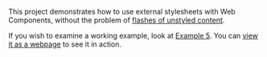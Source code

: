 This project demonstrates how to use external stylesheets with Web Components, without the problem of [flashes of unstyled content](https://en.wikipedia.org/wiki/Flash_of_unstyled_content).

If you wish to examine a working example, look at [Example 5](https://github.com/jbanes/WebComponentStylesheets/tree/main/example5). You can [view it as a webpage](https://jbanes.github.io/WebComponentStylesheets/example5/index.html) to see it in action.
